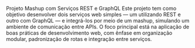Projeto Mashup com Serviços REST e GraphQL
Este projeto tem como objetivo desenvolver dois serviços web simples — um utilizando REST e outro com GraphQL — e integrá-los por meio de um mashup, simulando um ambiente de comunicação entre APIs. O foco principal está na aplicação de boas práticas de desenvolvimento web, com ênfase em organização modular, padronização de rotas e integração entre serviços.
